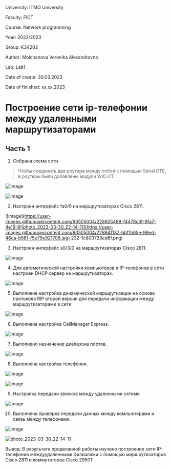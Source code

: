 University: ITMO University

Faculty: FICT

Course: Network programming

Year: 2022/2023

Group: K34202

Author: Molchanova Veronika Alexandrovna

Lab: Lab1

Date of create: 30.03.2023

Date of finished: xx.xx.2023


# Построение сети ip-телефонии между удаленными маршрутизаторами

## Часть 1
1. Собрана схема сети

> Чтобы соединить два роутера между собой с помощью Serial DTE, в роутеры были добавлены модули WIC-2T.

![image](https://user-images.githubusercontent.com/90505004/228923812-4b83d725-abba-4c41-8fc5-67d6673d80db.png)

![image](https://user-images.githubusercontent.com/90505004/228924822-2108eacc-c2be-4c48-9ff1-15d9d30abd93.png)


2. Настроен интерфейс fa0/0 на маршрутизаторах Cisco 2811.

![image](https://user-images.githubusercontent.com/90505004/228925488-f4478c3f-9fa7-4e19-9![photo_2023-03-30_22-14-11](https://user-images.githubusercontent.com/90505004/228941137-bbf1b65e-98ed-46ca-b561-f5e79e921706.jpg)
232-1c803723ed8f.png)

3. Настроен интерфейс s0/3/0 на маршрутизаторах Cisco 2811.

![image](https://user-images.githubusercontent.com/90505004/228926368-76f7c284-4c7b-46bf-8514-1f0256aa8ea3.png)

4. Для автоматической настройки компьютеров и IP-телефонов в сети настроен DHCP сервер на маршрутизаторах.

![image](https://user-images.githubusercontent.com/90505004/228927574-76bae861-acd1-4cdb-8844-320d449a4198.png)

5. Выполнена настройка динамической маршрутизации на основе протокола RIP второй версии для передачи информации между маршрутизаторами в сети

![image](https://user-images.githubusercontent.com/90505004/228928775-444c4d1e-37f7-4f28-a7ca-a16b265a370a.png)

6. Выполнена настройка CallManager Express.

![image](https://user-images.githubusercontent.com/90505004/228929971-be6c85da-63db-404c-9309-d2286a911548.png)

7. Выполнено назначение диапазона портов.

![image](https://user-images.githubusercontent.com/90505004/228935608-b5ce8356-b9c5-48cf-b4bb-c0406d129bfa.png)

8. Выполнена настройка телефонии.

![image](https://user-images.githubusercontent.com/90505004/228936639-54d3e9ca-b2ae-4f9e-809e-94235f4fbaf3.png)

![image](https://user-images.githubusercontent.com/90505004/228937281-ec16cbc3-402d-43fe-bb03-18756f4780f4.png)

9. Настройка передачи звонков между удаленными сетями

![image](https://user-images.githubusercontent.com/90505004/228938322-28b8eead-6a5c-4d68-8bfa-c641aa63e975.png)


10. Выполнена проверка передачи данных между компьютерами и связь между телефонами.

![image](https://user-images.githubusercontent.com/90505004/228939023-6b4c79a4-aadb-4ac7-84e4-84d3cbb86fb5.png)

![photo_2023-03-30_22-14-11](https://user-images.githubusercontent.com/90505004/228941343-f57f639d-cd80-42d4-9019-d7471dd24aba.jpg)


Вывод: В результате проделанной работы изучено построение сети IP-телефонии междуудаленными филиалами с помощью маршрутизаторов Cisco 2811 и коммутаторов Cisco 2950Т


